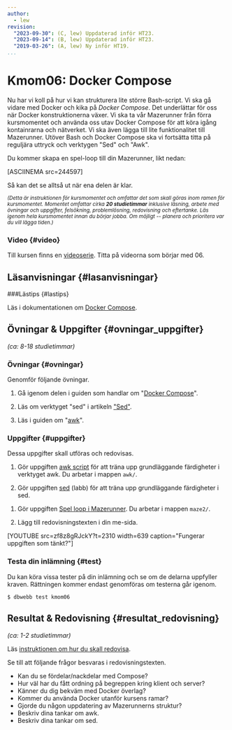 ```yaml
---
author:
  - lew
revision:
  "2023-09-30": (C, lew) Uppdaterad inför HT23.
  "2023-09-14": (B, lew) Uppdaterad inför HT23.
  "2019-03-26": (A, lew) Ny inför HT19.
...
```


# Kmom06: Docker Compose

Nu har vi koll på hur vi kan strukturera lite större Bash-script. Vi ska gå vidare med Docker och kika på _Docker Compose_. Det underlättar för oss när Docker konstruktionerna växer. Vi ska ta vår Mazerunner från förra kursmomentet och använda oss utav Docker Compose för att köra igång kontainrarna och nätverket. Vi ska även lägga till lite funktionalitet till Mazerunner. Utöver Bash och Docker Compose ska vi fortsätta titta på reguljära uttryck och verktygen "Sed" och "Awk".

<!--stop-->

Du kommer skapa en spel-loop till din Mazerunner, likt nedan:

[ASCIINEMA src=244597]

Så kan det se alltså ut när ena delen är klar.

<small><i>(Detta är instruktionen för kursmomentet och omfattar det som skall göras inom ramen för kursmomentet. Momentet omfattar cirka **20 studietimmar** inklusive läsning, arbete med övningar och uppgifter, felsökning, problemlösning, redovisning och eftertanke. Läs igenom hela kursmomentet innan du börjar jobba. Om möjligt -- planera och prioritera var du vill lägga tiden.)</i></small>

### Video {#video}

Till kursen finns en [videoserie](https://www.youtube.com/playlist?list=PLKtP9l5q3ce97kWiBo2wLqDtfuoi0E25X). Titta på videorna som börjar med 06.



## Läsanvisningar {#lasanvisningar}

###Lästips {#lastips}

Läs i dokumentationen om [Docker Compose](https://docs.docker.com/compose/).



## Övningar & Uppgifter {#ovningar_uppgifter}

_(ca: 8-18 studietimmar)_



### Övningar {#ovningar}

Genomför följande övningar.

1. Gå igenom delen i guiden som handlar om "[Docker Compose](guide/docker/docker-compose)".

1. Läs om verktyget "sed" i artikeln ["Sed"](kunskap/sed).

1. Läs i guiden om "[awk](guide/kom-igang-med-awk)".



### Uppgifter {#uppgifter}

Dessa uppgifter skall utföras och redovisas.

1. Gör uppgiften [awk script](uppgift/vlinux-awk) för att träna upp grundläggande färdigheter i verktyget awk. Du arbetar i mappen `awk/`.

1. Gör uppgiften [sed](uppgift/sed1) (labb) för att träna upp grundläggande färdigheter i sed.
<!-- 
1. Gör uppgiften [sed](uppgift/vlinux-lab-sed1) (labb) för att träna upp grundläggande färdigheter i sed. -->

1. Gör uppgiften [Spel loop i Mazerunner](uppgift/mazerunner-loop). Du arbetar i mappen `maze2/`.

1. Lägg till redovisningstexten i din me-sida.

<!-- TBD: Video på klart kmom -->
[YOUTUBE src=zf8z8gRJckY?t=2310 width=639 caption="Fungerar uppgiften som tänkt?"]



### Testa din inlämning {#test}

Du kan köra vissa tester på din inlämning och se om de delarna uppfyller kraven. Rättningen kommer endast genomföras om testerna går igenom.

```console
$ dbwebb test kmom06
```



## Resultat & Redovisning {#resultat_redovisning}

_(ca: 1-2 studietimmar)_

Läs [instruktionen om hur du skall redovisa](./../redovisa).

Se till att följande frågor besvaras i redovisningstexten.

- Kan du se fördelar/nackdelar med Compose?
- Hur väl har du fått ordning på begreppen kring klient och server?
- Känner du dig bekväm med Docker överlag?
- Kommer du använda Docker utanför kursens ramar?
- Gjorde du någon uppdatering av Mazerunnerns struktur?
- Beskriv dina tankar om awk.
- Beskriv dina tankar om sed.
